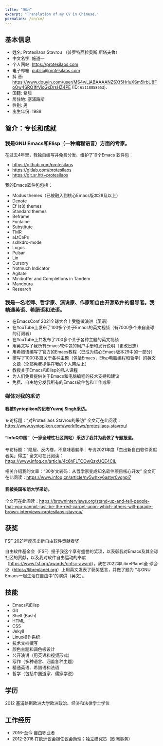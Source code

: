 ```yaml
---
title: "简历"
excerpt: "Translation of my CV in Chinese."
permalink: /cn/cv/
---
```


## 基本信息

- 姓名: Protesilaos Stavrou （普罗特西拉奥斯 斯塔夫鲁）
- 中文名字: 施道一
- 个人网站: <https://protesilaos.com>
- 电子邮箱: <public@protesilaos.com>
- 抖 音: <https://www.douyin.com/user/MS4wLjABAAAANZSXf5HrluXSm5lrbU8FoOw4SRQ1frVicGxDrsHZ4PE>
  (ID: `65118858653`).
- 国籍: 希腊
- 居住地: 塞浦路斯
- 性别: 男
- 出生年份: 1988

## 简介：专长和成就

### 我是GNU Emacs和Elisp（一种编程语言）方面的专家。

在过去4年里，我独自编写并免费分发、维护了19个Emacs 软件包：
- <https://github.com/protesilaos>
- <https://gitlab.com/protesilaos>
- <https://git.sr.ht/~protesilaos>

我的Emacs软件包包括：
- Modus themes（已被融入到核心Emacs版本28及以上）
- Denote
- Ef (εὖ) themes
- Standard themes
- Beframe
- Fontaine
- Substitute
- TMR
- aLtCaPs
- sxhkdrc-mode
- Logos
- Pulsar
- Lin
- Cursory
- Notmuch Indicator
- Agitate
- Minibuffer and Completions in Tandem
- Mandoura
- Research

### 我是一名老师、哲学家、演说家、作家和自由开源软件的倡导者。我精通英语、希腊语和法语。

- 在EmacsConf 2021全球大会上受邀做演讲（英语）
- 在YouTube上发布了100多个关于Emacs的英文视频（有7000多个来自全球的订阅者）
- 在YouTube上共发布了200多个关于各种主题的英文视频
- 用英文写了我所有Emacs软件包的用户手册和发行说明（更改日志）
- 用希腊语编写了官方的Emacs教程（已成为核心Emacs版本29中的一部分）
- 撰写了1000多篇关于各种主题（包括Emacs，Elisp电脑编程和哲学）的英文文章（全部免费提供在我的个人网站上）
- 教授关于Emacs和Elisp的私人课程
- 为人们免费提供关于Emacs和电脑编程的技术支持和建议
- 免费、自由地分发我所有的Emacs软件包和工作成果

### 媒体对我的采访

#### 我被Syntopikon的记者Yuvraj Singh采访。

专访标题：“对Protesilaos Stavrou的采访”
全文可在此阅读：<https://www.syntopikon.com/workflows/protesilaos-stavrou/>

#### “InfoQ中国”（一家全球性社区网站）采访了我并为我做了专题报道。

专访标题：“隐居、反内卷，不意味着躺平｜专访2021年度「杰出新自由软件贡献者奖」得主”
全文可在此阅读：<https://www.infoq.cn/article/4c6hFLTCOwQzxUQE4CIL>

相关介绍我的文章：“30岁文转码：从哲学家变成知名软件项目核心开发”
全文可在此阅读：<https://www.infoq.cn/article/ny5whxy6astyr0vgnpl7>

#### 我被美国布朗大学采访。

全文可在此阅读：<https://browninterviews.org/stand-up-and-tell-people-that-you-cannot-just-be-the-red-carpet-upon-which-others-will-parade-brown-interviews-protesilaos-stavrou/>

## 获奖

FSF 2021年度杰出新自由软件贡献者奖

自由软件基金会（FSF）授予我这个享有盛誉的奖项，以表彰我对Emacs及其全球
社区的贡献，以及我对软件自由运动的奉献
（<https://www.fsf.org/awards/onfsc-award>）。我在2022年LibrePlanet全
球会议（<https://libreplanet.org>）上用英文发表了获奖感言，并做了题为
“与GNU Emacs一起生活在自由中”的演讲（英文）。

## 技能

- Emacs和Elisp
- Git
- Shell (Bash)
- HTML
- CSS
- Jekyll
- Linux操作系统
- 技术文档撰写
- 颜色主题和调色板设计
- 公开演讲（用英语和视频形式）
- 写作（多种语言、涵盖各种主题）
- 精通英语、希腊语和法语
- 哲学（包括中国道家、儒家学说）

## 学历

2012	塞浦路斯欧洲大学欧洲政治、经济和法律学士学位

## 工作经历

- 2016-至今	自由职业者
- 2012-2016	在欧洲议会担任议会助理；独立研究员（欧洲事务）
